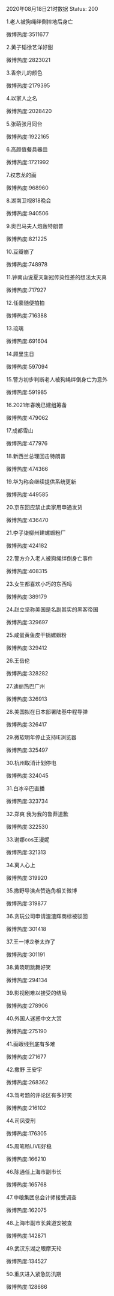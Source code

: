 2020年08月18日21时数据
Status: 200

1.老人被狗绳绊倒摔地后身亡

微博热度:3511677

2.黄子韬徐艺洋好甜

微博热度:2823021

3.香奈儿的颜色

微博热度:2179395

4.以家人之名

微博热度:2028420

5.张萌张月同台

微博热度:1922165

6.高颜值餐具器皿

微博热度:1721992

7.权志龙的画

微博热度:968960

8.湖南卫视818晚会

微博热度:940506

9.奥巴马夫人炮轰特朗普

微博热度:821225

10.豆瓣崩了

微博热度:748978

11.钟南山说夏天新冠传染性差的想法太天真

微博热度:717927

12.任豪随便拍拍

微博热度:716388

13.琉璃

微博热度:691604

14.顾里生日

微博热度:597094

15.警方初步判断老人被狗绳绊倒身亡为意外

微博热度:591985

16.2021年春晚已建组筹备

微博热度:479062

17.成都雪山

微博热度:477976

18.新西兰总理回击特朗普

微博热度:474366

19.华为称会继续提供系统更新

微博热度:449585

20.京东回应禁止卖家用申通发货

微博热度:436470

21.李子柒柳州建螺蛳粉厂

微博热度:424182

22.警方介入老人被狗绳绊倒身亡事件

微博热度:408315

23.女生都喜欢小巧的东西吗

微博热度:389179

24.赵立坚称美国是名副其实的黑客帝国

微博热度:329697

25.咸蛋黄鱼皮干锅螺蛳粉

微博热度:329412

26.王岳伦

微博热度:328282

27.迪丽热巴广州

微博热度:326913

28.美国拟在日本部署陆基中程导弹

微博热度:326417

29.微软明年停止支持IE浏览器

微博热度:325497

30.杭州取消计划停电

微博热度:324045

31.白冰辛巴直播

微博热度:323734

32.郑爽 我为我的鲁莽道歉

微博热度:322530

33.谢娜cos王漫妮

微博热度:321313

34.离人心上

微博热度:319920

35.撒野导演点赞选角相关微博

微博热度:319877

36.贪玩公司申请渣渣辉商标被驳回

微博热度:301418

37.王一博龙拳太炸了

微博热度:301191

38.黄晓明跳舞好笑

微博热度:294134

39.影视剧难以接受的结局

微博热度:278906

40.外国人迷惑中文大赏

微博热度:275190

41.画眼线到底有多难

微博热度:271677

42.撒野 王安宇

微博热度:268362

43.驾考题的评论区有多好笑

微博热度:216102

44.司凤受刑

微博热度:176305

45.周笔畅LIVE好稳

微博热度:166210

46.陈通任上海市副市长

微博热度:165768

47.中粮集团总会计师接受调查

微博热度:162075

48.上海市副市长龚道安被查

微博热度:142871

49.武汉东湖之眼摩天轮

微博热度:134527

50.重庆进入紧急防汛期

微博热度:128666

